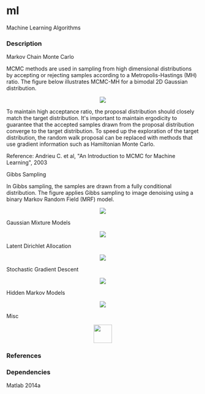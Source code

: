 # ml
Machine Learning Algorithms

### Description

Markov Chain Monte Carlo

MCMC methods are used in sampling from high dimensional distributions by accepting or rejecting samples according to a Metropolis-Hastings (MH) ratio. The figure below illustrates MCMC-MH for a bimodal 2D Gaussian distribution.

<p align="center">
<img src="https://github.com/vsmolyakov/ml/blob/master/mcmc/figures/mcmc_gaussmix2d.png?raw=true"/>
</p>

To maintain high acceptance ratio, the proposal distribution should closely match the target distribution. It's important to maintain ergodicity to guarantee that the accepted samples drawn from the proposal distribution converge to the target distribution. To speed up the exploration of the target distribution, the random walk proposal can be replaced with methods that use gradient information such as Hamiltonian Monte Carlo.

Reference: Andrieu C. et al, "An Introduction to MCMC for Machine Learning", 2003

Gibbs Sampling

In Gibbs sampling, the samples are drawn from a fully conditional distribution. The figure applies Gibbs sampling to image denoising using a binary Markov Random Field (MRF) model.

<p align="center">
<img src="https://github.com/vsmolyakov/ml/blob/master/gibbs/figures/mean_gibbs.png?raw=true"/>
</p>

Gaussian Mixture Models

<p align="center">
<img src="https://github.com/vsmolyakov/ml/blob/master/gmm/figures/gmm_clusters.png?raw=true"/>
</p>

Latent Dirichlet Allocation

<p align="center">
<img src="https://github.com/vsmolyakov/ml/blob/master/lda/figures/lda.png?raw=true"/>
</p>

Stochastic Gradient Descent

<p align="center">
<img src="https://github.com/vsmolyakov/ml/blob/master/sgd/figures/sgd_cost.png?raw=true"/>
</p>

Hidden Markov Models

<p align="center">
<img src="https://github.com/vsmolyakov/ml/blob/master/hmm/figures/sp500.png?raw=true"/>
</p>

Misc

<p align="center">
<img src="https://github.com/vsmolyakov/ml/blob/master/misc/figures/density_est.png" width="48"/>
</p>


### References

 
### Dependencies

Matlab 2014a
